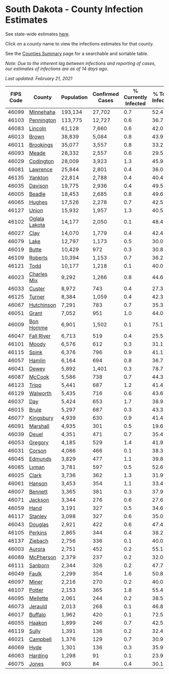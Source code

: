 # South Dakota - County Infection Estimates

See state-wide estimates [here](/infections/us-sd).

Click on a county name to view the infections estimates for that county.

See the [Counties Summary](/infections/summary-counties) page for a searchable and sortable table.

*Note: Due to the inherent lag between infections and reporting of cases, our estimates of infections are as of 14 days ago.*

*Last updated: February 21, 2021*

|   FIPS Code |                         County |   Population |   Confirmed Cases |   % Currently Infected |   % Total Infected |
|-------------|--------------------------------|--------------|-------------------|------------------------|--------------------|
|       46099 |         [Minnehaha](minnehaha) |      193,134 |            27,702 |                    0.7 |               52.4 |
|       46103 |       [Pennington](pennington) |      113,775 |            12,727 |                    0.6 |               36.7 |
|       46083 |             [Lincoln](lincoln) |       61,128 |             7,660 |                    0.6 |               42.0 |
|       46013 |                 [Brown](brown) |       38,839 |             5,084 |                    0.8 |               43.9 |
|       46011 |         [Brookings](brookings) |       35,077 |             3,557 |                    0.8 |               33.2 |
|       46093 |                 [Meade](meade) |       28,332 |             2,557 |                    0.6 |               29.5 |
|       46029 |         [Codington](codington) |       28,009 |             3,923 |                    1.3 |               45.9 |
|       46081 |           [Lawrence](lawrence) |       25,844 |             2,801 |                    0.4 |               36.0 |
|       46135 |             [Yankton](yankton) |       22,814 |             2,788 |                    0.4 |               40.4 |
|       46035 |             [Davison](davison) |       19,775 |             2,936 |                    0.4 |               49.5 |
|       46005 |               [Beadle](beadle) |       18,453 |             2,685 |                    0.8 |               49.6 |
|       46065 |               [Hughes](hughes) |       17,526 |             2,278 |                    0.7 |               42.5 |
|       46127 |                 [Union](union) |       15,932 |             1,957 |                    1.3 |               40.5 |
|       46102 | [Oglala Lakota](oglala-lakota) |       14,177 |             2,050 |                    0.1 |               48.4 |
|       46027 |                   [Clay](clay) |       14,070 |             1,779 |                    0.4 |               42.4 |
|       46079 |                   [Lake](lake) |       12,797 |             1,173 |                    0.5 |               30.0 |
|       46019 |                 [Butte](butte) |       10,429 |               972 |                    0.3 |               30.8 |
|       46109 |             [Roberts](roberts) |       10,394 |             1,153 |                    0.7 |               36.2 |
|       46121 |                   [Todd](todd) |       10,177 |             1,218 |                    0.1 |               40.0 |
|       46023 |     [Charles Mix](charles-mix) |        9,292 |             1,266 |                    0.8 |               44.6 |
|       46033 |               [Custer](custer) |        8,972 |               743 |                    0.4 |               27.3 |
|       46125 |               [Turner](turner) |        8,384 |             1,059 |                    0.4 |               42.3 |
|       46067 |       [Hutchinson](hutchinson) |        7,291 |               783 |                    0.7 |               35.3 |
|       46051 |                 [Grant](grant) |        7,052 |               951 |                    1.0 |               44.0 |
|       46009 |         [Bon Homme](bon-homme) |        6,901 |             1,502 |                    0.1 |               75.1 |
|       46047 |       [Fall River](fall-river) |        6,713 |               519 |                    0.4 |               25.5 |
|       46101 |                 [Moody](moody) |        6,576 |               612 |                    0.3 |               31.1 |
|       46115 |                 [Spink](spink) |        6,376 |               796 |                    0.9 |               41.1 |
|       46057 |               [Hamlin](hamlin) |        6,164 |               694 |                    0.8 |               36.7 |
|       46041 |                 [Dewey](dewey) |        5,892 |             1,401 |                    0.3 |               78.7 |
|       46087 |               [McCook](mccook) |        5,586 |               738 |                    0.7 |               44.3 |
|       46123 |                 [Tripp](tripp) |        5,441 |               687 |                    1.2 |               41.4 |
|       46129 |           [Walworth](walworth) |        5,435 |               716 |                    0.6 |               43.6 |
|       46037 |                     [Day](day) |        5,424 |               653 |                    1.7 |               38.9 |
|       46015 |                 [Brule](brule) |        5,297 |               687 |                    0.3 |               43.3 |
|       46077 |         [Kingsbury](kingsbury) |        4,939 |               630 |                    0.9 |               41.4 |
|       46091 |           [Marshall](marshall) |        4,935 |               301 |                    0.5 |               19.6 |
|       46039 |                 [Deuel](deuel) |        4,351 |               471 |                    0.7 |               35.4 |
|       46053 |             [Gregory](gregory) |        4,185 |               529 |                    1.4 |               41.9 |
|       46031 |               [Corson](corson) |        4,086 |               466 |                    0.1 |               38.3 |
|       46045 |             [Edmunds](edmunds) |        3,829 |               477 |                    1.1 |               39.8 |
|       46085 |                 [Lyman](lyman) |        3,781 |               597 |                    0.5 |               52.6 |
|       46025 |                 [Clark](clark) |        3,736 |               362 |                    1.3 |               31.9 |
|       46061 |               [Hanson](hanson) |        3,453 |               354 |                    1.1 |               33.4 |
|       46007 |             [Bennett](bennett) |        3,365 |               381 |                    0.3 |               37.9 |
|       46071 |             [Jackson](jackson) |        3,344 |               276 |                    0.6 |               27.6 |
|       46059 |                   [Hand](hand) |        3,191 |               327 |                    0.5 |               34.6 |
|       46117 |             [Stanley](stanley) |        3,098 |               327 |                    0.6 |               35.0 |
|       46043 |             [Douglas](douglas) |        2,921 |               422 |                    0.6 |               47.4 |
|       46105 |             [Perkins](perkins) |        2,865 |               344 |                    0.4 |               38.2 |
|       46137 |             [Ziebach](ziebach) |        2,756 |               336 |                    0.1 |               40.0 |
|       46003 |               [Aurora](aurora) |        2,751 |               452 |                    0.2 |               55.1 |
|       46089 |         [McPherson](mcpherson) |        2,379 |               237 |                    0.2 |               32.0 |
|       46111 |             [Sanborn](sanborn) |        2,344 |               326 |                    0.2 |               47.7 |
|       46049 |                 [Faulk](faulk) |        2,299 |               354 |                    1.6 |               50.8 |
|       46097 |                 [Miner](miner) |        2,216 |               270 |                    0.2 |               40.0 |
|       46107 |               [Potter](potter) |        2,153 |               365 |                    1.8 |               55.4 |
|       46095 |           [Mellette](mellette) |        2,061 |               244 |                    0.2 |               38.5 |
|       46073 |             [Jerauld](jerauld) |        2,013 |               268 |                    0.1 |               46.8 |
|       46017 |             [Buffalo](buffalo) |        1,962 |               420 |                    0.1 |               72.5 |
|       46055 |               [Haakon](haakon) |        1,899 |               246 |                    0.7 |               42.5 |
|       46119 |                 [Sully](sully) |        1,391 |               136 |                    0.2 |               32.4 |
|       46021 |           [Campbell](campbell) |        1,376 |               129 |                    0.7 |               30.9 |
|       46069 |                   [Hyde](hyde) |        1,301 |               136 |                    0.3 |               35.9 |
|       46063 |             [Harding](harding) |        1,298 |                91 |                    0.1 |               23.9 |
|       46075 |                 [Jones](jones) |          903 |                84 |                    0.4 |               30.1 |